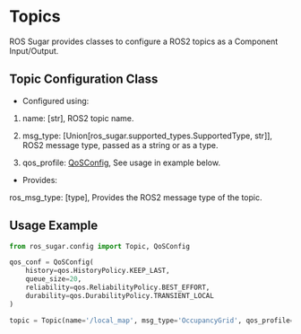 # Topics

ROS Sugar provides classes to configure a ROS2 topics as a Component Input/Output.

## Topic Configuration Class

- Configured using:

1. name: [str], ROS2 topic name.

2. msg_type: [Union[ros_sugar.supported_types.SupportedType, str]], ROS2 message type, passed as a string or as a type.

3. qos_profile: [QoSConfig](../apidocs/ros_sugar/ros_sugar.config.base_config.md#classes), See usage in example below.

- Provides:

ros_msg_type: [type], Provides the ROS2 message type of the topic.

## Usage Example

```python
from ros_sugar.config import Topic, QoSConfig

qos_conf = QoSConfig(
    history=qos.HistoryPolicy.KEEP_LAST,
    queue_size=20,
    reliability=qos.ReliabilityPolicy.BEST_EFFORT,
    durability=qos.DurabilityPolicy.TRANSIENT_LOCAL
)

topic = Topic(name='/local_map', msg_type='OccupancyGrid', qos_profile=qos_conf)
```
